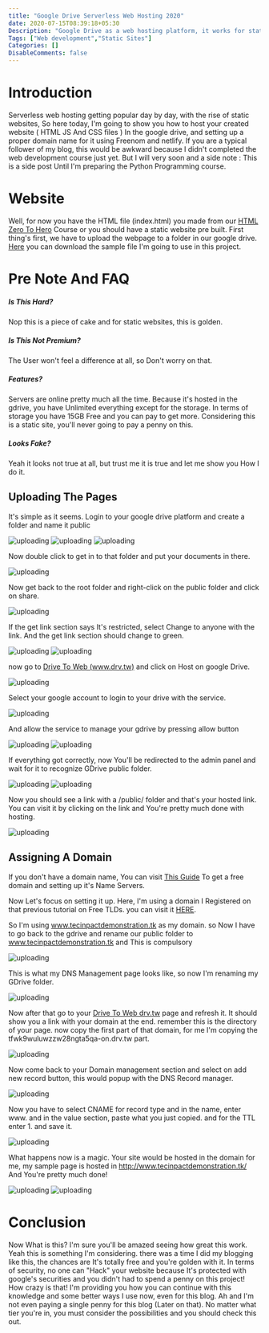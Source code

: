 ```yaml
---
title: "Google Drive Serverless Web Hosting 2020"
date: 2020-07-15T08:39:18+05:30
Description: "Google Drive as a web hosting platform, it works for static sites."
Tags: ["Web development","Static Sites"]
Categories: []
DisableComments: false
---
```


# Introduction
Serverless web hosting getting popular day by day, with the rise of static websites, So here today, I'm going to show you how to host your created website ( HTML JS And CSS files ) In the google drive, and setting up a proper domain name for it using Freenom and netlify. If you are a typical follower of my blog, this would be awkward because I didn't completed the web development course just yet. But I will very soon and a side note : This is a side post Until I'm preparing the Python Programming course.

# Website
Well, for now you have the HTML file (index.html) you made from our [HTML Zero To Hero](/post/html-for-modern-web-development/) Course or you should have a static website pre built. First thing's first, we have to upload the webpage to a folder in our google drive. [Here](/zip/Sample-site.zip) you can download the sample file I'm going to use in this project.

# Pre Note And FAQ
##### Is This Hard?
Nop this is a piece of cake and for static websites, this is golden.

##### Is This Not Premium?
The User won't feel a difference at all, so Don't worry on that.

##### Features?
Servers are online pretty much all the time. Because it's hosted in the gdrive, you have Unlimited everything except for the storage. In terms of storage you have 15GB Free and you can pay to get more. Considering this is a static site, you'll never going to pay a penny on this.

##### Looks Fake?
Yeah it looks not true at all, but trust me it is true and let me show you How I do it.

## Uploading The Pages
It's simple as it seems. Login to your google drive platform and create a folder and name it public

![uploading](/uploads/20200715a_01.png)
![uploading](/uploads/20200715a_02.png)
![uploading](/uploads/20200715a_03.png)

Now double click to get in to that folder and put your documents in there.

![uploading](/uploads/20200715a_04.png)

Now get back to the root folder and right-click on the public folder and click on share.

![uploading](/uploads/20200715a_05.png)

If the get link section says It's restricted, select Change to anyone with the link. And the get link section should change to green.

![uploading](/uploads/20200715a_06.png)
![uploading](/uploads/20200715a_07.png)

now go to [Drive To Web (www.drv.tw)](https://drv.tw/) and click on Host on google Drive.

![uploading](/uploads/20200715a_08.png)

Select your google account to login to your drive with the service.

![uploading](/uploads/20200715a_09.png)

And allow the service to manage your gdrive by pressing allow button

![uploading](/uploads/20200715a_10.png)
![uploading](/uploads/20200715a_11.png)

If everything got correctly, now You'll be redirected to the admin panel and wait for it to recognize GDrive public folder.

![uploading](/uploads/20200715a_12.png)
![uploading](/uploads/20200715a_13.png)

Now you should see a link with a /public/ folder and that's your hosted link. You can visit it by clicking on the link and You're pretty much done with hosting.

![uploading](/uploads/20200715a_15.png)


## Assigning A Domain

If you don't have a domain name, You can visit [This Guide](/post/free-top-level-domain-names-2020/) To get a free domain and setting up it's Name Servers.

Now Let's focus on setting it up. Here, I'm using a domain I Registered on that previous tutorial on Free TLDs. you can visit it [HERE](/post/free-top-level-domain-names-2020/). 

So I'm using www.tecinpactdemonstration.tk as my domain. so Now I have to go back to the gdrive and rename our public folder to www.tecinpactdemonstration.tk and This is compulsory

![uploading](/uploads/20200715aa_01.png)

This is what my DNS Management page looks like, so now I'm renaming my GDrive folder.

![uploading](/uploads/20200715aa_03.png)

Now after that go to your [Drive To Web drv.tw](https://drv.tw/) page and refresh it. It should show you a link with your domain at the end. remember this is the directory of your page. now copy the first part of that domain, for me I'm copying the tfwk9wuluwzzw28ngta5qa-on.drv.tw part.

![uploading](/uploads/20200715aa_04.png)

Now come back to your Domain management section and select on add new record button, this would popup with the DNS Record manager.

![uploading](/uploads/20200715aa_05.png)

Now you have to select CNAME for record type and in the name, enter www. and in the value section, paste what you just copied. and for the TTL enter 1. and save it.

![uploading](/uploads/20200715aa_09.png)

What happens now is a magic. Your site would be hosted in the domain for me, my sample page is hosted in http://www.tecinpactdemonstration.tk/ And You're pretty much done!

![uploading](/uploads/20200715aa_10.png)
![uploading](/uploads/20200715aa_11.png)

# Conclusion
Now What is this? I'm sure you'll be amazed seeing how great this work. Yeah this is something I'm considering. there was a time I did my blogging like this, the chances are It's totally free and you're golden with it. In terms of security, no one can "Hack" your website because It's protected with google's securities and you didn't had to spend a penny on this project! How crazy is that! I'm providing you how you can continue with this knowledge and some better ways I use now, even for this blog. Ah and I'm not even paying a single penny for this blog (Later on that). No matter what tier you're in, you must consider the possibilities and you should check this out.